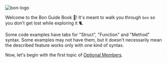 ![bon-logo](/bon-home.png)

Welcome to the Bon Guide Book 🍬! It's meant to walk you through `bon` so you don't get lost while exploring it 🐈.

Some code examples have tabs for "Struct", "Function" and "Method" syntax. Some examples may not have them, but it doesn't necessarily mean the described feature works only with one kind of syntax.

Now, let's begin with the first topic of [Optional Members](./basics/optional-members).

